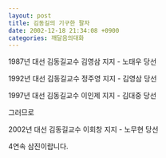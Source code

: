 ```yaml
---
layout: post
title: 김동길의 기구한 팔자
date: 2002-12-18 21:34:08 +0900
categories: 깨달음의대화
---
```

1987년 대선 김동길교수 김영삼 지지 - 노태우 당선
  
1992년 대선 김동길교수 정주영 지지 - 김영삼 당선
  
1997년 대선 김동길교수 이인제 지지 - 김대중 당선
  

  
그러므로
  

  
2002년 대선 김동길교수 이회창 지지 - 노무현 당선
  

  
4연속 삼진이랍니다.